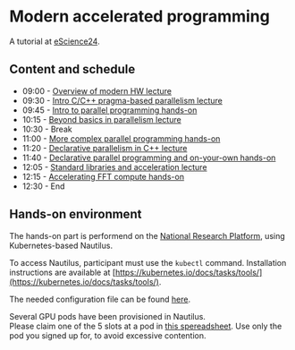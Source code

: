 # Modern accelerated programming
A tutorial at [eScience24](http://www.escience-conference.org/2024/tutorials).

## Content and schedule

- 09:00 - [Overview of modern HW lecture](lectures/escience24_acc_lecture_1_modern_hw.pdf)
- 09:30 - [Intro C/C++ pragma-based parallelism lecture](lectures/escience24_acc_lecture_2_intro_mp.pdf)
- 09:45 - [Intro to parallel programming hands-on](handson/session_1/README.md)
- 10:15 - [Beyond basics in parallelism lecture](lectures/escience24_acc_lecture_3_beyond_basics.pdf)
- 10:30 - Break
- 11:00 - [More complex parallel programming hands-on](handson/session_2/README.md)
- 11:20 - [Declarative parallelism in C++ lecture](lectures/escience24_acc_lecture_4_decl.pdf)
- 11:40 - [Declarative parallel programming and on-your-own hands-on](handson/session_3/README.md)
- 12:05 - [Standard libraries and acceleration lecture](lectures/escience24_acc_lecture_5_stdlib.pdf)
- 12:15 - [Accelerating FFT compute hands-on](handson/session_4/README.md)
- 12:30 - End

## Hands-on environment

The hands-on part is performend on the [National Research Platform](https://nationalresearchplatform.org),
using Kubernetes-based Nautilus.

To access Nautilus, participant must use the `kubectl` command.
Installation instructions are available at [https://kubernetes.io/docs/tasks/tools/](https://kubernetes.io/docs/tasks/tools/).

The needed configuration file can be found [here](https://drive.google.com/file/d/1BOy08Dar4ZZTUVi9EHe583-KVQ6HLpMG/view?usp=sharing).

Several GPU pods have been provisioned in Nautilus.  
Please claim one of the 5 slots at a pod in [this spereadsheet](https://docs.google.com/spreadsheets/d/17SroOWnkjnwWWWKkKVHKb1Br_u__9cNJnHco5NjfNKc/edit?usp=share_link). Use only the pod you signed up for, to avoid excessive contention.


